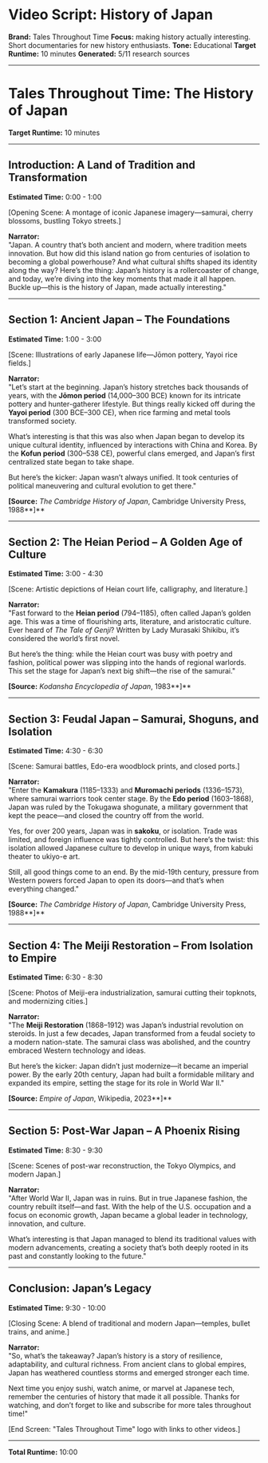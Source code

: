 # Video Script: History of Japan

**Brand:** Tales Throughout Time
**Focus:** making history actually interesting. Short documentaries for new history enthusiasts.
**Tone:** Educational
**Target Runtime:** 10 minutes
**Generated:** 5/11 research sources

---

# Tales Throughout Time: The History of Japan  
**Target Runtime:** 10 minutes  

---

## **Introduction: A Land of Tradition and Transformation**  
**Estimated Time:** 0:00 - 1:00  

[Opening Scene: A montage of iconic Japanese imagery—samurai, cherry blossoms, bustling Tokyo streets.]  

**Narrator:**  
"Japan. A country that’s both ancient and modern, where tradition meets innovation. But how did this island nation go from centuries of isolation to becoming a global powerhouse? And what cultural shifts shaped its identity along the way? Here’s the thing: Japan’s history is a rollercoaster of change, and today, we’re diving into the key moments that made it all happen. Buckle up—this is the history of Japan, made actually interesting."  

---

## **Section 1: Ancient Japan – The Foundations**  
**Estimated Time:** 1:00 - 3:00  

[Scene: Illustrations of early Japanese life—Jōmon pottery, Yayoi rice fields.]  

**Narrator:**  
"Let’s start at the beginning. Japan’s history stretches back thousands of years, with the **Jōmon period** (14,000–300 BCE) known for its intricate pottery and hunter-gatherer lifestyle. But things really kicked off during the **Yayoi period** (300 BCE–300 CE), when rice farming and metal tools transformed society.  

What’s interesting is that this was also when Japan began to develop its unique cultural identity, influenced by interactions with China and Korea. By the **Kofun period** (300–538 CE), powerful clans emerged, and Japan’s first centralized state began to take shape.  

But here’s the kicker: Japan wasn’t always unified. It took centuries of political maneuvering and cultural evolution to get there."  

**[Source:** *The Cambridge History of Japan*, Cambridge University Press, 1988**]**  

---

## **Section 2: The Heian Period – A Golden Age of Culture**  
**Estimated Time:** 3:00 - 4:30  

[Scene: Artistic depictions of Heian court life, calligraphy, and literature.]  

**Narrator:**  
"Fast forward to the **Heian period** (794–1185), often called Japan’s golden age. This was a time of flourishing arts, literature, and aristocratic culture. Ever heard of *The Tale of Genji*? Written by Lady Murasaki Shikibu, it’s considered the world’s first novel.  

But here’s the thing: while the Heian court was busy with poetry and fashion, political power was slipping into the hands of regional warlords. This set the stage for Japan’s next big shift—the rise of the samurai."  

**[Source:** *Kodansha Encyclopedia of Japan*, 1983**]**  

---

## **Section 3: Feudal Japan – Samurai, Shoguns, and Isolation**  
**Estimated Time:** 4:30 - 6:30  

[Scene: Samurai battles, Edo-era woodblock prints, and closed ports.]  

**Narrator:**  
"Enter the **Kamakura** (1185–1333) and **Muromachi periods** (1336–1573), where samurai warriors took center stage. By the **Edo period** (1603–1868), Japan was ruled by the Tokugawa shogunate, a military government that kept the peace—and closed the country off from the world.  

Yes, for over 200 years, Japan was in **sakoku**, or isolation. Trade was limited, and foreign influence was tightly controlled. But here’s the twist: this isolation allowed Japanese culture to develop in unique ways, from kabuki theater to ukiyo-e art.  

Still, all good things come to an end. By the mid-19th century, pressure from Western powers forced Japan to open its doors—and that’s when everything changed."  

**[Source:** *The Cambridge History of Japan*, Cambridge University Press, 1988**]**  

---

## **Section 4: The Meiji Restoration – From Isolation to Empire**  
**Estimated Time:** 6:30 - 8:30  

[Scene: Photos of Meiji-era industrialization, samurai cutting their topknots, and modernizing cities.]  

**Narrator:**  
"The **Meiji Restoration** (1868–1912) was Japan’s industrial revolution on steroids. In just a few decades, Japan transformed from a feudal society to a modern nation-state. The samurai class was abolished, and the country embraced Western technology and ideas.  

But here’s the kicker: Japan didn’t just modernize—it became an imperial power. By the early 20th century, Japan had built a formidable military and expanded its empire, setting the stage for its role in World War II."  

**[Source:** *Empire of Japan*, Wikipedia, 2023**]**  

---

## **Section 5: Post-War Japan – A Phoenix Rising**  
**Estimated Time:** 8:30 - 9:30  

[Scene: Scenes of post-war reconstruction, the Tokyo Olympics, and modern Japan.]  

**Narrator:**  
"After World War II, Japan was in ruins. But in true Japanese fashion, the country rebuilt itself—and fast. With the help of the U.S. occupation and a focus on economic growth, Japan became a global leader in technology, innovation, and culture.  

What’s interesting is that Japan managed to blend its traditional values with modern advancements, creating a society that’s both deeply rooted in its past and constantly looking to the future."  

---

## **Conclusion: Japan’s Legacy**  
**Estimated Time:** 9:30 - 10:00  

[Closing Scene: A blend of traditional and modern Japan—temples, bullet trains, and anime.]  

**Narrator:**  
"So, what’s the takeaway? Japan’s history is a story of resilience, adaptability, and cultural richness. From ancient clans to global empires, Japan has weathered countless storms and emerged stronger each time.  

Next time you enjoy sushi, watch anime, or marvel at Japanese tech, remember the centuries of history that made it all possible. Thanks for watching, and don’t forget to like and subscribe for more tales throughout time!"  

[End Screen: "Tales Throughout Time" logo with links to other videos.]  

---  
**Total Runtime:** 10:00
